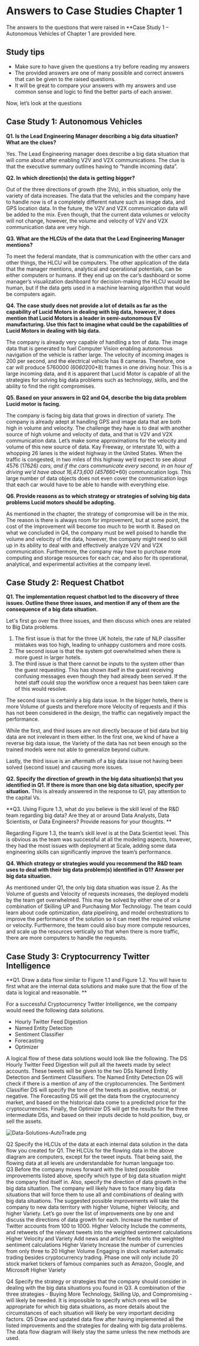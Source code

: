 # Answers to Case Studies Chapter 1

The answers to the questions that were raised in **Case Study  1 – Autonomous Vehicles of Chapter 1 are provided here.

## Study tips
 - Make sure to have given the questions a try before reading my answers
 - The provided answers are one of many possible and correct answers that can be given to the raised questions.
 - It will be great to compare your answers with my answers and use common sense and logic to find the better parts of each answer.

Now, let’s look at the questions

## Case Study 1: Autonomous Vehicles
**Q1. Is the Lead Engineering Manager describing a big data situation? What are the clues?**

Yes. The Lead Engineering manager does describe a big data situation that will come about after enabling V2V and V2X communications. The clue is that the executive summary outlines having to “handle incoming data”. 

**Q2. In which direction(s) the data is getting bigger?**

Out of the three directions of growth (the 3Vs), in this situation, only the variety of data increases. The data that the vehicles and the company have to handle now is of a completely different nature such as image data, and GPS location data. In the future, the V2V and V2X communication data will be added to the mix. 
Even though, that the current data volumes or velocity will not change, however, the volume and velocity of V2V and V2X communication data are very high.

**Q3. What are the HLCUs of the data that the Lead Engineering Manager mentions?**

To meet the federal mandate, that is communication with the other cars and other things, the HLCU will be computers. The other application of the data that the manager mentions, analytical and operational potentials, can be either computers or humans. If they end up on the car’s dashboard or some manager’s visualization dashboard for decision-making the HLCU would be human, but if the data gets used in a machine learning algorithm that would be computers again. 

**Q4. The case study does not provide a lot of details as far as the capability of Lucid Motors in dealing with big data, however, it does mention that Lucid Motors is a leader in semi-autonomous EV manufacturing. Use this fact to imagine what could be the capabilities of Lucid Motors in dealing with big data.**

The company is already very capable of handling a ton of data. The image data that is generated to fuel Computer Vision enabling autonomous navigation of the vehicle is rather large. The velocity of incoming images is 200 per second, and the electrical vehicle has 8 cameras. Therefore, one car will produce 5760000 (60*60*200*8) frames in one driving hour. This is a large incoming data, and it is apparent that Lucid Motor is capable of all the strategies for solving big data problems such as technology, skills, and the ability to find the right compromises.

**Q5. Based on your answers in Q2 and Q4, describe the big data problem Lucid motor is facing.**

The company is facing big data that grows in direction of variety. The company is already adept at handling GPS and image data that are both high in volume and velocity. The challenge they have is to deal with another source of high volume and velocity of data, and that is V2V and V2X communication data. 
Let’s make some approximations for the velocity and volume of this new source of data. Kay Freeway, or interstate 10, with a whopping 26 lanes is the widest highway in the United States. When the traffic is congested, in two miles of this highway we’d expect to see about 4576 (176*26) cars, and if the cars communicate every second, in an hour of driving we’d have about 16,473,600 (4576*60*60) communication logs. This large number of data objects does not even cover the communication logs that each car would have to be able to handle with everything else. 

**Q6. Provide reasons as to which strategy or strategies of solving big data problems Lucid motors should be adopting.**

As mentioned in the chapter, the strategy of compromise will be in the mix. The reason is there is always room for improvement, but at some point, the cost of the improvement will become too much to be worth it. 
Based on what we concluded in Q4, the company must be well poised to handle the volume and velocity of the data, however, the company might need to skill up in its ability to deal with and effectively analyze V2V and V2X communication. 
Furthermore, the company may have to purchase more computing and storage resources for each car, and also for its operational, analytical, and experimental activities at the company level.

## Case Study 2: Request Chatbot  
**Q1. The implementation request chatbot led to the discovery of three issues. Outline these three issues, and mention if any of them are the consequence of a big data situation.**

Let's first go over the three issues, and then discuss which ones are related to Big Data problems.
  1. The first issue is that for the three UK hotels, the rate of NLP classifier mistakes was too high, leading to unhappy customers and more costs. 
  2. The second issue is that the system got overwhelmed when there is more guest in larger hotels. 
  3. The third issue is that there cannot be inputs to the system other than the guest requesting. This has shown itself in the guest receiving confusing messages even though they had already been served. If the hotel staff could stop the workflow once a request has been taken care of this would resolve.

The second issue is certainly a big data issue. In the bigger hotels, there is more Volume of guests and therefore more Velocity of requests and if this has not been considered in the design, the traffic can negatively impact the performance. 

While the first, and third issues are not directly because of bid data but big data are not irrelevant in them either. In the first one, we kind of have a reverse big data issue, the Variety of the data has not been enough so the trained models were not able to generalize beyond culture. 

Lastly, the third issue is an aftermath of a big data issue not having been solved (second issue) and causing more issues. 

**Q2. Specify the direction of growth in the big data situation(s) that you identified in Q1. If there is more than one big data situation, specify per situation.**
This is already answered in the response to Q1, pay attention to the capital Vs. 

**Q3. Using Figure 1.3, what do you believe is the skill level of the R&D team regarding big data? Are they at or around Data Analysts, Data Scientists, or Data Engineers? Provide reasons for your thoughts. **

Regarding Figure 1.3, the team’s skill level is at the Data Scientist level. This is obvious as the team was successful at all the modeling aspects, however, they had the most issues with deployment at Scale, adding some data engineering skills can significantly improve the team’s performance. 

**Q4. Which strategy or strategies would you recommend the R&D team uses to deal with their big data problem(s) identified in Q1? Answer per big data situation.**

As mentioned under Q1, the only big data situation was issue 2. As the Volume of guests and Velocity of requests increases, the deployed models by the team get overwhelmed. This may be solved by either one of or a combination of Skilling UP and Purchasing Mor Technology. 
The team could learn about code optimization, data pipelining, and model orchestrations to improve the performance of the solution so it can meet the required volume or velocity. Furthermore, the team could also buy more compute resources, and scale up the resources vertically so that when there is more traffic, there are more computers to handle the requests.   

## Case Study 3: Cryptocurrency Twitter Intelligence
**Q1. Draw a data flow similar to Figure 1.1 and Figure 1.2. You will have to first what are the internal data solutions and make sure that the flow of the data is logical and reasonable. **

For a successful Cryptocurrency Twitter Intelligence, we the company would need the following data solutions. 
 - Hourly Twitter Feed Digestion
 - Named Entity Detection
 - Sentiment Classifier
 - Forecasting
 - Optimizer

A logical flow of these data solutions would look like the following. The DS Hourly Twitter Feed Digestion will pull all the tweets made by select accounts. These tweets will be given to the two DSs Named Entity Detection and Sentiment Classifiers. The Named Entity Detection DS will check if there is a mention of any of the cryptocurrencies. The Sentiment Classifier DS will specify the tone of the tweets as positive, neutral, or negative. The Forecasting DS will get the data from the cryptocurrency market, and based on the historical data come to a predicted price for the cryptocurrencies. Finally, the Optimizer DS will get the results for the three intermediate DSs, and based on their inputs decide to hold position, buy, or sell the assets.

![Data-Solutions-AutoTrade.png](Data-Solutions-AutoTrade.png "Data Solutions - AutoTrade")

Q2
Specify the HLCUs of the data at each internal data solution in the data flow you created for Q1.
The HLCUs for the flowing data in the above diagram are computers, except for the tweet inputs. That being said, the flowing data at all levels are understandable for human language too.  
Q3
Before the company moves forward with the listed possible improvements listed above, specify which type of big data situation might the company find itself in. Also, specify the direction of data growth in the big data situation. 
The company will likely have to face many big data situations that will force them to use all and combinations of dealing with big data situations. The suggested possible improvements will take the company to new data territory with higher Volume, higher Velocity, and higher Variety. 
Let’s go over the list of improvements one by one and discuss the directions of data growth for each. 
Increase the number of Twitter accounts from 100 to 1000.	Higher Velocity
Include the comments, and retweets of the relevant tweets into the weighted sentiment calculations	Higher Velocity and Variety
Add news and article feeds into the weighted sentiment calculations	Higher Variety
Increase the number of currencies from only three to 20	Higher Volume
Engaging in stock market automatic trading besides cryptocurrency trading. Phase one will only include 20 stock market tickers of famous companies such as Amazon, Google, and Microsoft	Higher Variety

Q4
Specify the strategy or strategies that the company should consider in dealing with the big data situations you found in Q3. 
A combination of the three strategies - Buying More Technology, Skilling Up, and Compromising - will likely be needed. It is impossible to specify which ones will be appropriate for which big data situations, as more details about the circumstances of each situation will likely be very important deciding factors.
Q5
Draw and updated data flow after having implemented all the listed improvements and the strategies for dealing with big data problems.  
The data flow diagram will likely stay the same unless the new methods are used. 
